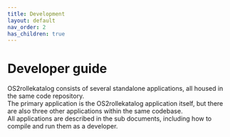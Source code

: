 ```yaml
---
title: Development
layout: default
nav_order: 2
has_children: true
---
```

# Developer guide
OS2rollekatalog consists of several standalone applications, all housed in the same code repository.  
The primary application is the OS2rollekatalog application itself, but there are also three other applications within the same codebase.  
All applications are described in the sub documents, including how to compile and run them as a developer.  
  
